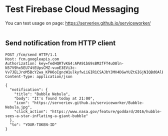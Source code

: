 # Test Firebase Cloud Messaging

You can test usage on page: https://serveriev.github.io/serviceworker/

<img src="ScreenRecord.gif" alt="" align="center">

## Send notification from HTTP client

```
POST /fcm/send HTTP/1.1
Host: fcm.googleapis.com
Authorization: key=fedHQRTvKG4:APA91bG9sBM2fFT4uO8ln-N57V9hx5EU74tEUpsCMZ-vuoE3EVi3c-Vv7JELJroM5BcY2wa_KPH6oIgncW1ulkyfwiiGIR1CSAJbYJMX4DGwYUZtGIGjNIQBdOAlEtl9KaMZFHyINQP3
Content-Type: application/json

{
  "notification": {
    "title": "Bubble Nebula",
    "body": "It's found today at 21:00",
    "icon": "https://serveriev.github.io/serviceworker/Bubble-Nebula.jpg",
    "click_action": "https://www.nasa.gov/feature/goddard/2016/hubble-sees-a-star-inflating-a-giant-bubble"
  },
  "to": "YOUR-TOKEN-ID"
}
```
